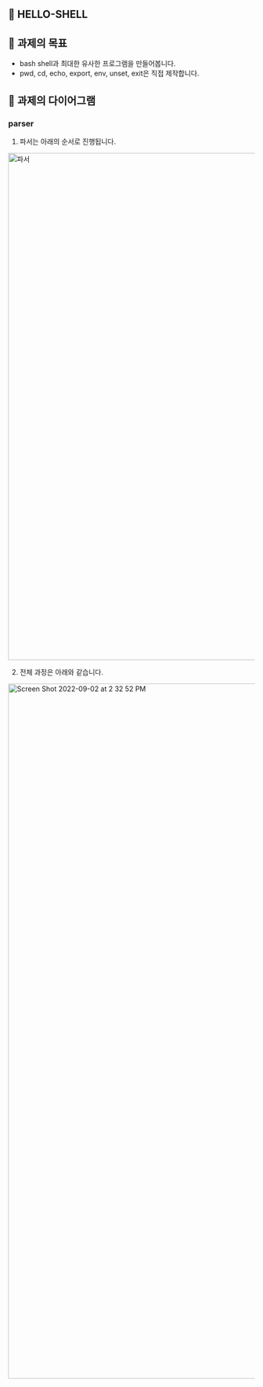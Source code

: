 ## 👋 HELLO-SHELL

## 🎯 과제의 목표

- bash shell과 최대한 유사한 프로그램을 만들어봅니다.
- pwd, cd, echo, export, env, unset, exit은 직접 제작합니다.

## 🧩 과제의 다이어그램

### parser

1. 파서는 아래의 순서로 진행됩니다.

<img width="1033" alt="파서" src="https://user-images.githubusercontent.com/79993356/189474341-015d3484-a6b2-428d-83ea-126d58f9a16d.png">

2. 전체 과정은 아래와 같습니다.

<img width="1416" alt="Screen Shot 2022-09-02 at 2 32 52 PM" src="https://user-images.githubusercontent.com/79993356/189474375-fa6f96ad-26df-4003-8020-7bfcfc75434e.png">
